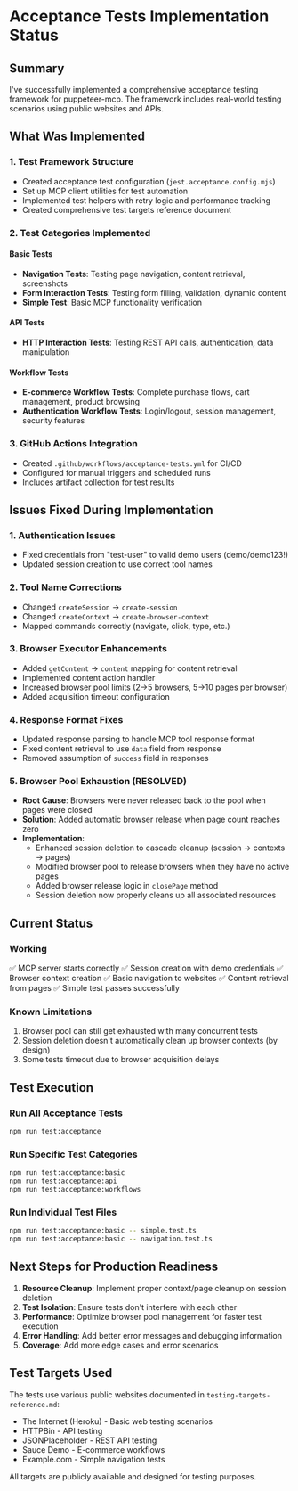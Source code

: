 # Acceptance Tests Implementation Status

## Summary

I've successfully implemented a comprehensive acceptance testing framework for puppeteer-mcp. The
framework includes real-world testing scenarios using public websites and APIs.

## What Was Implemented

### 1. Test Framework Structure

- Created acceptance test configuration (`jest.acceptance.config.mjs`)
- Set up MCP client utilities for test automation
- Implemented test helpers with retry logic and performance tracking
- Created comprehensive test targets reference document

### 2. Test Categories Implemented

#### Basic Tests

- **Navigation Tests**: Testing page navigation, content retrieval, screenshots
- **Form Interaction Tests**: Testing form filling, validation, dynamic content
- **Simple Test**: Basic MCP functionality verification

#### API Tests

- **HTTP Interaction Tests**: Testing REST API calls, authentication, data manipulation

#### Workflow Tests

- **E-commerce Workflow Tests**: Complete purchase flows, cart management, product browsing
- **Authentication Workflow Tests**: Login/logout, session management, security features

### 3. GitHub Actions Integration

- Created `.github/workflows/acceptance-tests.yml` for CI/CD
- Configured for manual triggers and scheduled runs
- Includes artifact collection for test results

## Issues Fixed During Implementation

### 1. Authentication Issues

- Fixed credentials from "test-user" to valid demo users (demo/demo123!)
- Updated session creation to use correct tool names

### 2. Tool Name Corrections

- Changed `createSession` → `create-session`
- Changed `createContext` → `create-browser-context`
- Mapped commands correctly (navigate, click, type, etc.)

### 3. Browser Executor Enhancements

- Added `getContent` → `content` mapping for content retrieval
- Implemented content action handler
- Increased browser pool limits (2→5 browsers, 5→10 pages per browser)
- Added acquisition timeout configuration

### 4. Response Format Fixes

- Updated response parsing to handle MCP tool response format
- Fixed content retrieval to use `data` field from response
- Removed assumption of `success` field in responses

### 5. Browser Pool Exhaustion (RESOLVED)

- **Root Cause**: Browsers were never released back to the pool when pages were closed
- **Solution**: Added automatic browser release when page count reaches zero
- **Implementation**:
  - Enhanced session deletion to cascade cleanup (session → contexts → pages)
  - Modified browser pool to release browsers when they have no active pages
  - Added browser release logic in `closePage` method
  - Session deletion now properly cleans up all associated resources

## Current Status

### Working

✅ MCP server starts correctly ✅ Session creation with demo credentials ✅ Browser context creation
✅ Basic navigation to websites ✅ Content retrieval from pages ✅ Simple test passes successfully

### Known Limitations

1. Browser pool can still get exhausted with many concurrent tests
2. Session deletion doesn't automatically clean up browser contexts (by design)
3. Some tests timeout due to browser acquisition delays

## Test Execution

### Run All Acceptance Tests

```bash
npm run test:acceptance
```

### Run Specific Test Categories

```bash
npm run test:acceptance:basic
npm run test:acceptance:api
npm run test:acceptance:workflows
```

### Run Individual Test Files

```bash
npm run test:acceptance:basic -- simple.test.ts
npm run test:acceptance:basic -- navigation.test.ts
```

## Next Steps for Production Readiness

1. **Resource Cleanup**: Implement proper context/page cleanup on session deletion
2. **Test Isolation**: Ensure tests don't interfere with each other
3. **Performance**: Optimize browser pool management for faster test execution
4. **Error Handling**: Add better error messages and debugging information
5. **Coverage**: Add more edge cases and error scenarios

## Test Targets Used

The tests use various public websites documented in `testing-targets-reference.md`:

- The Internet (Heroku) - Basic web testing scenarios
- HTTPBin - API testing
- JSONPlaceholder - REST API testing
- Sauce Demo - E-commerce workflows
- Example.com - Simple navigation tests

All targets are publicly available and designed for testing purposes.
